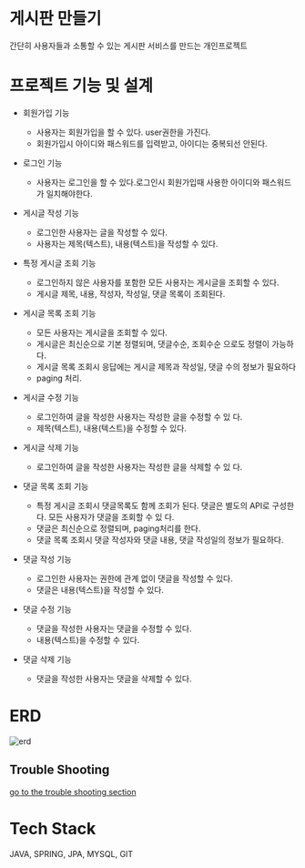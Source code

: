 # 게시판 만들기
간단히 사용자들과 소통할 수 있는 게시판 서비스를 만드는 개인프로젝트
# 프로젝트 기능 및 설계


- 회원가입 기능
	- 사용자는 회원가입을 할 수 있다. user권한을 가진다.
	- 회원가입시 아이디와 패스워드를 입력받고, 아이디는 중복되선 안된다.

- 로그인 기능
	- 사용자는 로그인을 할 수 있다.로그인시 회원가입때 사용한 아이디와 패스워드가 일치해야한다.
	
- 게시글 작성 기능
	- 로그인한 사용자는 글을 작성할 수 있다.
	- 사용자는 제목(텍스트), 내용(텍스트)을 작성할 수 있다.

- 특정 게시글 조회 기능
	- 로그인하지 않은 사용자를 포함한 모든 사용자는 게시글을 	조회할 수 있다.
	- 게시글 제목, 내용, 작성자, 작성일, 댓글 목록이 조회된다.

- 게시글 목록 조회 기능
	- 모든 사용자는 게시글을 조회할 수 있다.
	- 게시글은 최신순으로 기본 정렬되며, 댓글수순, 조회수순	으로도 정렬이 가능하다.
	- 게시글 목록 조회시 응답에는 게시글 제목과 작성일, 댓글 	수의 정보가 필요하다
	- paging 처리.
   
- 게시글 수정 기능
	- 로그인하여 글을 작성한 사용자는 작성한 글을 수정할 수 있	다.
	- 제목(텍스트), 내용(텍스트)을 수정할 수 있다.

- 게시글 삭제 기능
	- 로그인하여 글을 작성한 사용자는 작성한 글을 삭제할 수 있	다.

- 댓글 목록 조회 기능
	- 특정 게시글 조회시 댓글목록도 함께 조회가 된다. 댓글은	별도의 API로 구성한다. 모든 사용자가 댓글을 조회할 수 있	다.
	- 댓글은 최신순으로 정렬되며, paging처리를 한다.
	- 댓글 목록 조회시 댓글 작성자와 댓글 내용, 댓글 작성일의 	정보가 필요하다.

- 댓글 작성 기능
	- 로그인한 사용자는 권한에 관계 없이 댓글을 작성할 수 있다.
	- 댓글은 내용(텍스트)을 작성할 수 있다.
	
- 댓글 수정 기능
	- 댓글을 작성한 사용자는 댓글을 수정할 수 있다.
	- 내용(텍스트)을 수정할 수 있다.

- 댓글 삭제 기능
	- 댓글을 작성한 사용자는 댓글을 삭제할 수 있다.

# ERD
![erd](https://github.com/trevivom/communitydev2/assets/107251548/ad432e95-102b-4a06-852b-af5b8b2adb8f)

## Trouble Shooting
[go to the trouble shooting section](trouble_shooting.md)

# Tech Stack
JAVA, SPRING, JPA, MYSQL, GIT
